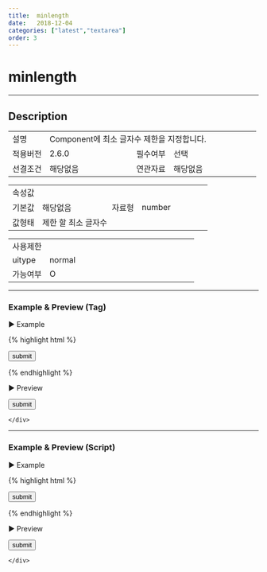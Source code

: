 ```yaml
---
title:  minlength
date:   2018-12-04
categories: ["latest","textarea"]
order: 3
---
```


minlength
===

---

## Description

<table style="width:100%">
    <colgroup>
        <col width="15%"/>
        <col width="35%"/>
        <col width="15%"/>
        <col width="35%"/>
    </colgroup>
    <tr>
        <td class="tdTitle tdBg">설명</td>
        <td colspan="3">Component에 최소 글자수 제한을 지정합니다.</td>
    </tr>
    <tr>
        <td class="tdTitle tdBg">적용버전</td>
        <td>2.6.0</td>
        <td class="tdTitle tdBg">필수여부</td>
        <td>선택</td>
    </tr>
    <tr>
        <td class="tdTitle tdBg">선결조건</td>
        <td>해당없음</td>
        <td class="tdTitle tdBg">연관자료</td>
        <td>해당없음</td>
    </tr>
</table>
<table style="width:100%">
    <colgroup>
        <col width="15%"/>
        <col width="35%"/>
        <col width="15%"/>
        <col width="35%"/>
    </colgroup>
    <tr>
        <td class="tdTitle tdBg tdCenter" colspan="4">속성값</td>
    </tr>
    <tr>
        <td class="tdTitle tdBg">기본값</td>
        <td>해당없음</td>
        <td class="tdTitle tdBg">자료형</td>
        <td>number</td>
    </tr>
    <tr>
        <td class="tdTitle tdBg">값형태</td>
        <td colspan="3">제한 할 최소 글자수</td>
    </tr>
</table>
<table style="width:100%">
    <colgroup>
        <col width="20%"/>
        <col width="20%"/>
        <col width="20%"/>
        <col width="20%"/>
        <col width="20%"/>
    </colgroup>
    <tr>
        <td class="tdTitle tdBg tdCenter" colspan="5">사용제한</td>
    </tr>
    <tr>
        <td class="tdTitle tdBg">uitype</td>
        <td class="tdCenter">normal</td>
        <td></td>
        <td></td>
        <td></td>
    </tr>
    <tr>
        <td class="tdTitle tdBg">가능여부</td>
        <td class="tdBlue tdCenter">O</td>
        <td></td>
        <td></td>
        <td></td>
    </tr>
</table>

---
### Example & Preview (Tag)

<sbux-tabs id="exTab1" name="exTab1" uitype="normal" title-target-id-array="exTab1_1" title-text-array="normal">
</sbux-tabs>
<div class="tab-content">
    <div id="exTab1_1">

▶ Example

{% highlight html %}
<form>
    <sbux-textarea id="sbIdx1" name="sbTagNm1" uitype="normal" minlength="3"></sbux-textarea>
    <input type="submit" value="submit">
</form>
{% endhighlight %}

<br>

▶ Preview

<form>
    <sbux-textarea id="sbIdx1" name="sbTagNm1" uitype="normal" minlength="3"></sbux-textarea>
    <input type="submit" value="submit">
</form>

    </div>
</div>

---
### Example & Preview (Script)

<sbux-tabs id="exTab2" name="exTab2" uitype="normal" title-target-id-array="exTab2_1" title-text-array="normal">
</sbux-tabs>
<div class="tab-content">
    <div id="exTab2_1">

▶ Example

{% highlight html %}
<form>
    <div id="sbArea1"></div>
    <input type="submit" value="submit">
</form>
<script>
    $(document).ready(function(){
        $('#sbArea1').sbTextarea({
            name : 'sbScriptNm1',
            uitype : 'normal',
			minlength : 3
        });
    }); 
</script>
{% endhighlight %}

<br>

▶ Preview 

<form>
    <div id="sbArea1"></div>
    <input type="submit" value="submit">
</form>
<script>
    $(document).ready(function(){
        $('#sbArea1').sbTextarea({
            name : 'sbScriptNm1',
            uitype : 'normal',
			minlength : 3
        });
    }); 
</script>

    </div>
</div>